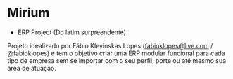 # Mirium
- ERP Project
(Do latim surpreendente)

Projeto idealizado por Fábio Klevinskas Lopes (fabioklopes@live.com / @fabioklopes) e tem o objetivo criar uma ERP modular funcional para cada tipo de empresa sem se importar com o seu perfil, porte ou até mesmo sua área de atuação.

